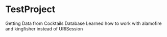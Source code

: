# TestProject
Getting Data from Cocktails Database
Learned how to work with alamofire and kingfisher instead of URlSession
